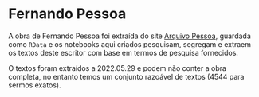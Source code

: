 # Fernando Pessoa

A obra de Fernando Pessoa foi extraída do site [Arquivo Pessoa](http://arquivopessoa.net/), guardada como `RData` e os notebooks aqui criados pesquisam, segregam e extraem os textos deste escritor com base em termos de pesquisa fornecidos.

O textos foram extraídos a 2022.05.29 e podem não conter a obra completa, no entanto temos um conjunto razoável de textos (4544 para sermos exatos).
